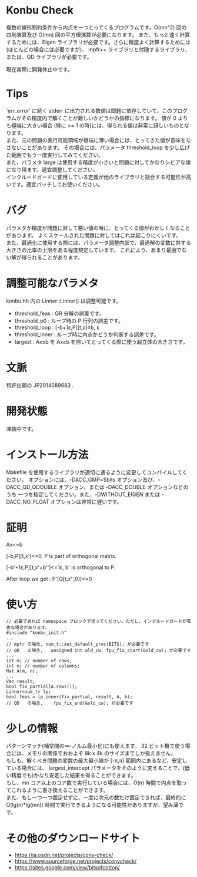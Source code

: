 # Konbu Check
複数の線形制約条件から内点を一つとってくるプログラムです。O(mn^2) 回の四則演算及び O(mn) 回の平方根演算が必要になります。
また、もっと速く計算するためには、Eigen ライブラリが必要です。さらに精度よく計算するためには(ほとんどの場合には必要ですが)、
mpfr++ ライブラリと付随するライブラリ、または、QD ライブラリが必要です。  

現在実際に開発休止中です。

# Tips
'err_error' に続く stderr に出力される数値は問題に依存していて、このプログラムがその精度内で解くことが難しいかどうかの指標になります。
値が 0 よりも極端に大きい場合 (特に >= 1 の時)には、得られる値は非常に訝しいものとなります。  
また、元の問題の実行可能領域が極端に薄い場合には、とってきた値が意味をなさないことがあります。
その場合には、パラメータ threshold_loop を少し広げた範囲でもう一度実行してみてください。  
また、パラメタ large は使用する精度が小さいと問題に対してかなりシビアな値になり得ます。適宜調整してください。  
インクルードガードに使用している定義が他のライブラリと競合する可能性が高いです。適宜パッチしてお使いください。  

# バグ
パラメタか精度が問題に対して悪い値の時に、とってくる値がおかしくなることがあります。
よくスケールされた問題に対してはこれは起こりにくいです。  
また、最適化に使用する際には、パラメータ調整内部で、最適解の変数に対する大きさの比率の上限をある程度規定しています。
これにより、あまり最適でない解が得られることがあります。

# 調整可能なパラメタ
konbu.hh 内の Linner<T>::Linner() は調整可能です。
* threshold_feas   : QR 分解の誤差です。
* threshold_p0     : ループ時の P 行列の誤差です。
* threshold_loop   : [-b+1&epsilon;,P][t,x]&leq;b, &epsilon;
* threshold_inner  : ループ時に内点かどうか判断する誤差です。
* largest          : Ax&leq;b を Ax&geq;b を除いてとってくる際に使う超立体の大きさです。

# 文脈
特許出願の JP2014089683 . 

# 開発状態
凍結中です。

# インストール方法
Makefile を使用するライブラリが適切に通るように変更してコンパイルしてください。
オプションには、-DACC_GMP=$bits オプション及び、-DACC_QD_QDOUBLE オプション、または -DACC_DOUBLE オプションなどのうち
一つを指定してください。また、-DWITHOUT_EIGEN または -DACC_NO_FLOAT オプションは非常に遅いです。

# 証明
Ax&lt;=b

[-b,P][t,x']&lt;=0,
P is part of orthogonal matrix.

[-b'+1&epsilon;,P][t,x'+b'']&lt;=1&epsilon;,
b' is orthogonal to P.

After loop we get :
P'[Q[t,x'',0]]&lt;=0

# 使い方
    // 必要であれば namespace ブロックで括ってください。ただし、インクルードガードが有害な場合があります。
    #include "konbu_init.h"
    ...
    // mpfr の場合, num_t::set_default_proc(BITS); が必要です
    // QD   の場合,   unsigned int old_cw; fpu_fix_start(&old_cw); が必要です
    ...
    int m; // number of rows;
    int n; // number of columns;
    Mat A(m, n);
    ...
    Vec result;
    bool fix_partial[A.rows()];
    Linner<num_t> lp;
    bool feas = lp.inner(fix_partial, result, A, b);
    // QD   の場合,    fpu_fix_end(&old_cw); が必要です

# 少しの情報
パターンマッチ(補空間の&infin;-ノルム最小化)にも使えます。
32 ビット機で使う場合には、メモリの関係でおおよそ 8k x 4k のサイズまでしか扱えません。  
もしも、解くべき問題の変数の最大最小値が [-&pi;,&pi;] 範囲内にあるなど、安定している場合には、
largest_intercept パラメータをそのように変えることで、(低い精度でも)かなり安定した結果を得ることができます。  
もし、mn コア以上のコア数で実行している場合には、O(n) 時間で内点を取ってこれるように書き換えることができます。  
また、もし一つ一つ固定せずに、一度に次元の数だけ固定できれば、最終的に O(lg(n)*lg(mn)) 時間で実行できるようになる可能性がありますが、望み薄です。

# その他のダウンロードサイト
* https://ja.osdn.net/projects/conv-check/
* https://www.sourceforge.net/projects/convcheck/
* https://sites.google.com/view/bitsofcotton/
